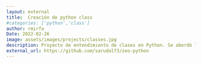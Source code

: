 ```yaml
---
layout: external
title:  Creación de python class
#categories: ['python','class']
author: rmirfa
Date: 2022-02-26
image: assets/images/projects/classes.jpg 
description: Proyecto de entendimiento de clases en Python. Se abordó la creación de clases, su uso y herencias. El problema principal consiste en crear clases de animales en un zoo, donde se importan herencias de otras clases. Proyecto realizado en el bootcamp de Full-Stack Python por coding dojo.
external_url: https://github.com/sarudalf3/zoo-python
---
```

